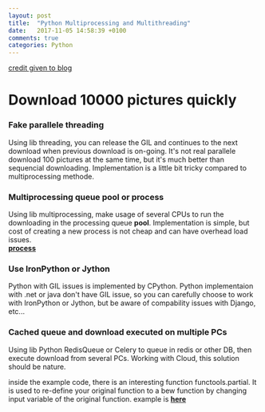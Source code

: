 ```yaml
---
layout: post
title:  "Python Multiprocessing and Multithreading"
date:   2017-11-05 14:58:39 +0100
comments: true  
categories: Python
---
```


[credit given to blog](https://www.toptal.com/python/beginners-guide-to-concurrency-and-parallelism-in-python)


# Download 10000 pictures quickly

### Fake parallele threading
Using lib threading, you can release the GIL and continues to the next download when previous download is on-going.
It's not real parallele download 100 pictures at the same time, but it's much better than sequencial downloading.
Implementation is a little bit tricky compared to multiprocessing methode.

### Multiprocessing queue pool or process
Using lib multiprocessing, make usage of several CPUs to run the downloading in the processing queue **pool**.
Implementation is simple, but cost of creating a new process is not cheap and can have overhead load issues.   
[**process**](https://pymotw.com/2/multiprocessing/basics.html)


### Use IronPython or Jython
Python with GIL issues is implemented by CPython. Python implementaion with .net or java don't have GIL issue,
so you can carefully choose to work with IronPython or Jython, but be aware of compability issues with Django, etc...

### Cached queue and download executed on multiple PCs 
Using lib Python RedisQueue or Celery to queue in redis or other DB, then execute download from several PCs.
Working with Cloud, this solution should be nature. 


inside the example code, there is an interesting function functools.partial. It is used to re-define your original function to a bew function by changing input variable of the original function. example is **[here](https://www.pydanny.com/python-partials-are-fun.html)**
